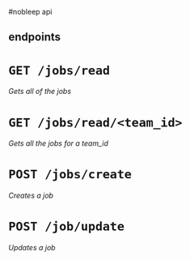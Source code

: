 #nobleep api

## endpoints

# ```GET /jobs/read```
_Gets all of the jobs_

# ```GET /jobs/read/<team_id>```
_Gets all the jobs for a team_id_

# ```POST /jobs/create```
_Creates a job_

# ```POST /job/update```
_Updates a job_
